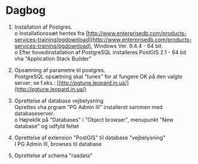 # Dagbog  #

1. Installation af Postgres.<br>o Installationssæt hentes fra [http://www.enterprisedb.com/products-services-training/pgdownload](http://www.enterprisedb.com/products-services-training/pgdownload), Windows Ver. 9.4.4 - 64 bit.<br>o Efter hovedinstallation af PostgreSQL installeres PostGIS 2.1 - 64 bit vha "Application Stack Builder"

2. Opsætning af parametre til postgres.<br>PostgreSQL opsætning skal "tunes" for at fungere OK på den valgte server; se f.eks.: [http://pgtune.leopard.in.ua/](http://pgtune.leopard.in.ua/) 

3. Oprettelse af database vejbelysning<br>Oprettes vha prgram "PG Admin III" installeret sammen med databaseserver.<br>o Højreklik på "Databases" i "Object browser", menupunkt "New database" og udfyld feltet
4. Oprettelse af extension "PostGIS" til database "vejbelysning"<br>I PG Admin III, browses til database 
5. Oprettelse af schema "raadata"